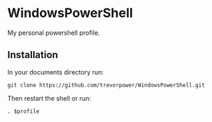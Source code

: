 # WindowsPowerShell
My personal powershell profile.

## Installation
In your documents directory run:

    git clone https://github.com/trevorpower/WindowsPowerShell.git

Then restart the shell or run:

    . $profile
